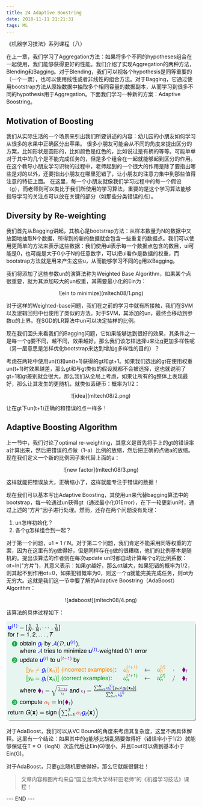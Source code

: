 ```yaml
---
title: 24 Adaptive Boostring
date: 2018-11-11 21:21:31
tags: ML
---
```


《机器学习技法》系列课程（八）

<!-- more -->

在上一章，我们学习了Aggregation方法：如果将多个不同的hypotheses组合在一起使用，我们能够获得更好的性能。我们介绍了实现Aggregation的两种方法，Blending和Bagging。对于Blending，我们可以视各个hypothesis是同等重要的（一个一票），也可以使用线性或者非线性的组合方法。对于Bagging，它通过使用bootstrap方法从原始数据中抽取多个相同容量的数据副本，从而学习到很多不同的hypothesis用于Aggregation。下面我们学习一种新的方案：Adaptive Boostring。

## Motivation of Boosting
我们从实际生活的一个场景来引出我们所要讲述的内容：幼儿园的小朋友如何学习从很多的水果中正确区分出苹果。
很多小朋友可能会从不同的角度来提出区分的方案，比如形状是圆形的，比如颜色是红色的，比如说过是有柄的等等。可能单单对于其中的几个是不能完成任务的，但是多个组合在一起就能够起到区分的作用。
在这个教导小朋友学习识物的过程中，老师起到的一个很大的作用是除了要指出哪些是对的以外，还要指出小朋友在哪里犯错了，让小朋友的注意力集中到那些值得注意的特征上面。
在这里，每一个小朋友就像我们学习过程中的每一个假设（g），而老师则可以类比于我们所使用的学习算法，重要的是这个学习算法能够指导学习的关注点可以放在关键的部分（如那些分类错误的点）。

## Diversity by Re-weighting
我们首先从Bagging讲起，其核心是bootstrap方法：从样本数量为N的数据中又放回地抽取N个数据，所得到的新的数据就会包含一些重复的数据点。我们可以使用更简单的方法来表示这些数据：我们使用ui表示每一个数据点包含的数目，ui可能是0，也可能是大于0小于N的任意数字，可以把ui看作是数据的权重，而bootstrap方法就是用来产生这些u，从而能够学习不同的g用以Bagging。

我们将添加了这些参数un的演算法称为Weighted Base Algorithm，如果某个点很重要，就为其添加较大的un权重，其需要最小化的Ein为：

<div align=center> ![ein to minimize](mltech08/1.png) </div>

对于这样的Weighted-base问题，我们在之前的学习中就有所接触，我们在SVM以及逻辑回归中也使用了类似的方法。对于SVM，其添加的un，最终会移动到参数α的上界。在SGD的LR算法中un可以决定抽样的比例。

现在我们回头来看我们的Bagging问题，它如果能够达到很好的效果，其条件之一是每一个g要不同，越不同，效果越好。那么我们该怎样选择u来让g更加多样性呢（另一层意思是怎样优化bootstrap来达到增加g多样性的目的）？

考虑在两轮中使用un(t)和un(t+1)获得的gt和gt+1。如果我们选出的gt在使用权重un(t+1)时效果越差，那么gt和与gt类似的假设就都不会被选择，这也就说明了gt+1和gt差别就会很大。那么我们从全局上考虑，如果让所有的g整体上表现最好，那么让其发生的更随机，就类似丢硬币：概率为1/2：

<div align=center> ![idea](mltech08/2.png) </div>

让在gt下un(t+1)正确的和错误的点一样多！


## Adaptive Boosting Algorithm
上一节中，我们讨论了optimal re-weighting，其意义是首先将手上的gt的错误率a计算出来，然后把错误的点做（1-a）比例的放缩，然后把正确的点做a的放缩。现在我们定义一个新的比例因子来代替上面的a：

<div align=center> ![new factor](mltech08/3.png) </div>

这样就能把错误放大，正确缩小了，这样就能专注于错误的数据！

现在我们可以基本写出Adaptive Boosting，其使用un来代替bagging算法中的bootstrap，每一轮通过un获得gt（通过最小化01Error），在下一轮更新un时，通过上述的“方片”因子进行处理。然而，还存在两个问题没有处理：

1. un怎样初始化？
2. 各个g怎样组合到一起？

对于第一个问题，u1 = 1 / N。对于第二个问题，我们肯定不能采用同等权重的方案，因为在这里有的g做得好，但是同样存在g做的很糟糕，他们的比例基本是随机的。提出该算法的作者则在每次update un时都自动计算每个g的比例系数：αt=ln("方片")，其意义表示：如果gt越好，那么αt越大，如果犯错的概率为1/2，则其起不到作用αt=0，如果犯错概率为0，则这一个g就能完美完成任务，则αt为无穷大。这就是我们这一节中要了解的Adaptive Boostring（AdaBoost）Algorithm：

<div align=center> ![adaboost](mltech08/4.png) </div>

该算法的具体过程如下：

<diva align=center> ![adaboost - code](mltech08/5.png) </div>

对于AdaBoost，我们可以从VC Bound的角度来考虑其复杂度，这里不再具体解释。这里有一个结论：如果其中的g能够比胡乱猜要做得好（错误率小于1/2）就能够保证在T = O（logN）次迭代后让Ein(G)很小，并且Eout可以做到基本小于Ein(G)。

对于AdaBoost，只要g比随机要做得好，那么它就能很健壮！


> 文章内容和图片均来自“国立台湾大学林轩田老师”的《机器学习技法》课程！

--- END --- 